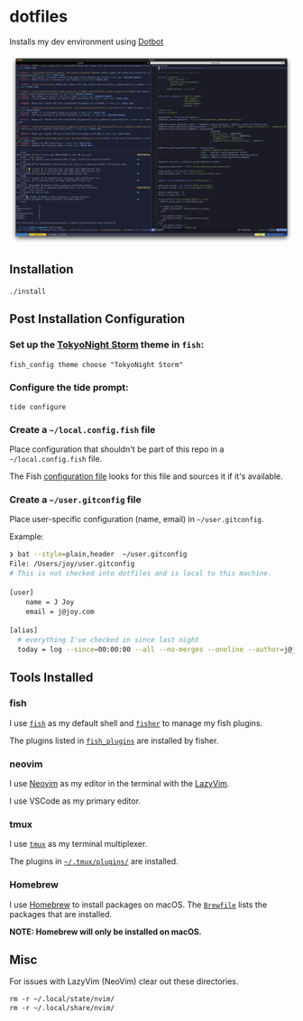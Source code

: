 <!--
SPDX-FileCopyrightText: 2023 Jerin Joy

SPDX-License-Identifier: Apache-2.0
-->

# dotfiles

Installs my dev environment using [Dotbot](https://github.com/anishathalye/dotbot)

![terminal](docs/terminal.jpg)

## Installation

```
./install
```

## Post Installation Configuration

### Set up the [TokyoNight Storm](https://github.com/folke/tokyonight.nvim) theme in `fish`:

```
fish_config theme choose "TokyoNight Storm"
```

### Configure the tide prompt:

```
tide configure
```

### Create a `~/local.config.fish` file

Place configuration that shouldn't be part of this repo in a `~/local.config.fish` file.

The Fish [configuration file](homedir_files/config/fish/config.fish) looks for this file and sources it if it's available.

### Create a `~/user.gitconfig` file

Place user-specific configuration (name, email) in `~/user.gitconfig`.

Example:

```bash
❯ bat --style=plain,header  ~/user.gitconfig
File: /Users/joy/user.gitconfig
# This is not checked into dotfiles and is local to this machine.

[user]
    name = J Joy
    email = j@joy.com

[alias]
  # everything I've checked in since last night
  today = log --since=00:00:00 --all --no-merges --oneline --author=j@joy.com
```

## Tools Installed

### fish

I use [`fish`](https://fishshell.com) as my default shell and [`fisher`](https://github.com/jorgebucaran/fisher) to manage my fish plugins.

The plugins listed in [`fish_plugins`](homedir_files/config/fish/fish_plugins) are installed by fisher.

### neovim

I use [Neovim](https://neovim.io) as my editor in the terminal with the [LazyVim](https://www.lazyvim.org/).

I use VSCode as my primary editor.

### tmux

I use [`tmux`](https://github.com/tmux/tmux/wiki) as my terminal multiplexer.

The plugins in [`~/.tmux/plugins/`](homedir_files/tmux/plugins/) are installed.

### Homebrew

I use [Homebrew](https://brew.sh) to install packages on macOS. The [`Brewfile`](Brewfile) lists the packages that are installed.

**NOTE: Homebrew will only be installed on macOS.**

## Misc

For issues with LazyVim (NeoVim) clear out these directories.

```
rm -r ~/.local/state/nvim/
rm -r ~/.local/share/nvim/
````
